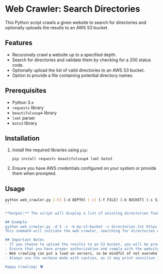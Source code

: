# Web Crawler: Search Directories

This Python script crawls a given website to search for directories and optionally uploads the results to an AWS S3 bucket.

## Features

- Recursively crawl a website up to a specified depth.
- Search for directories and validate them by checking for a 200 status code.
- Optionally upload the list of valid directories to an AWS S3 bucket.
- Option to provide a file containing potential directory names.

## Prerequisites

- Python 3.x
- `requests` library
- `beautifulsoup4` library
- `lxml` parser
- `boto3` library

## Installation

1. Install the required libraries using `pip`:

    ```sh
    pip install requests beautifulsoup4 lxml boto3
    ```

2. Ensure you have AWS credentials configured on your system or provide them when prompted.

## Usage

```sh
python web_crawler.py [-h] [-d DEPTH] [-v] [-f FILE] [-b BUCKET] [-s S3FILE] website
'''

**Output:** The script will display a list of existing directories found during the crawl.

## Example
python web_crawler.py -d 5 -v -b my-s3-bucket -s directories.txt https://example.com
This command will initiate the web crawler, searching for directories on `https://example.com` up to a depth of 5 and displaying verbose output and save the output to s3 bucket.

## Important Notes
- If you choose to upload the results to an S3 bucket, you will be prompted to enter your AWS Access Key and Secret Key. Ensure that the provided credentials have the necessary permissions to upload files to the specified S3 bucket.
- Ensure that you have proper authorization and comply with the website's terms of service before running the crawler.
- Web crawling can put a load on servers, so be mindful of not overwhelming the website's resources.
- Always use the verbose mode with caution, as it may print sensitive information or sensitive URLs.

Happy Crawling! 🕷️





